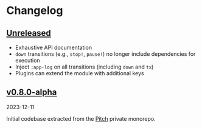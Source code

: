 # Changelog

## [Unreleased][HEAD]

* Exhaustive API documentation
* `down` transitions (e.g., `stop!`, `pause!`) no longer include dependencies
  for execution
* Inject `:app-log` on all transitions (including `down` and `tx`)
* Plugins can extend the module with additional keys

## [v0.8.0-alpha][0.8.0-alpha]
2023-12-11

Initial codebase extracted from the [Pitch](https://github.com/pitch-io)
private monorepo.

[HEAD]: https://github.com/codebeige/moira/compare/v0.8.0-alpha...HEAD
[0.8.0-alpha]: https://github.com/codebeige/moira/releases/tag/v0.8.0-alpha
